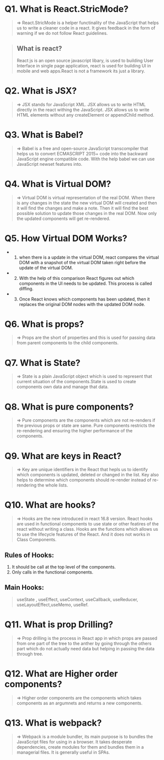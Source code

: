 # Q1. What is React.StricMode?

>=> React.StricMode is a helper functinality of the JavaScript that helps us to write a cleaner code in a react. It gives feedback in the form of warning if we do not follow React guidelines.

>## What is react?
>React js is an open source javascript libary, is used to building User Interface in single page application, react is used for building UI in mobile and web apps.React is not a framework its just a library.

# Q2. What is JSX?


>=> JSX stands for JavaScript XML. JSX allows us to write HTML directly in the react withing the JavaScript. JSX allows us to write HTML elements without any createElement or appendChild method.

# Q3. What is Babel?


>=> Babel is a free and open-source JavaScript transcompiler that helps us to convert ECMASCRIPT 2015+ code into the backward JavaScript engine compatible code. With the help babel we can use JavaScript newset features into.

# Q4. What is Virtual DOM?


>=> Virtual DOM is virtual representation of the real DOM. When there is any changes in the state the new virtual DOM will created and then it will find the changes and make a note. Then it will find the best possible solution to update those changes in the real DOM. Now only the updated components will get re-rendered.

# Q5. How Virtual DOM Works?

- 1. when there is a update in the virtual DOM, react compares the virtual DOM with a snapshot of the virtual DOM taken right before the update of the virtual DOM.

- 2. With the help of this comparison React figures out which components in the UI needs to be updated. This process is called diffing.

- 3. Once React knows which components has been updated, then it replaces the original DOM nodes with the updated DOM node.

# Q6. What is props?


>=> Props are the short of properties and this is used for passing data from parent components to the child components.

# Q7. What is State?


>=> State is a plain JavaScript object which is used to represent that current situation of the components.State is used to create components own data and manage that data.

# Q8. What is pure components?

>=> Pure components are the components which are not re-renders if the previous props or state are same. Pure components restricts the re-rendering and ensuring the higher performance of the components.

# Q9. What are keys in React?

>=> Key are unique identifiers in the React that hepls us to identify which components is updated, deleted or changed in the list. Key also helps to determine which components should re-render instead of re-rendering the whole lists.

# Q10. What are hooks?

>=> Hooks are the new introduced in react 16.8 version. React hooks are used in functional components to use state or other featires of the react without writing a class. Hooks are the functions which allows us to use the lifecycle features of the React. And it does not works in Class Components.

## Rules of Hooks:
1. It should be call at the top level of the components.
2. Only calls in the functional components.

## Main Hooks:
> useState , useEffect, useContext, useCallback, useReducer, useLayoutEffect,useMemo, useRef.

# Q11. What is prop Drilling?

>=> Prop drilling is the process in React app in which props are passed from one part of the tree to the anther by going through the others part which do not actually need data but helping in passing the data through tree. 

# Q12. What are Higher order components?

>=> Higher order components are the components which takes components as an argumnets and returns a new components.


# Q13. What is webpack?

>=> Webpack is a module bundler, its main purpose is to bundles the JavaScript files for using in a browser. It takes desperate dependencies, create modules for them and bundles them in a managerial files. It is generally useful in SPAs.

